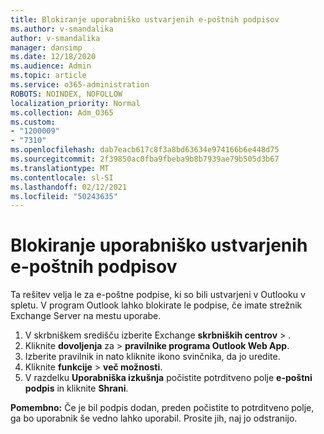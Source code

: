 ```yaml
---
title: Blokiranje uporabniško ustvarjenih e-poštnih podpisov
ms.author: v-smandalika
author: v-smandalika
manager: dansimp
ms.date: 12/18/2020
ms.audience: Admin
ms.topic: article
ms.service: o365-administration
ROBOTS: NOINDEX, NOFOLLOW
localization_priority: Normal
ms.collection: Adm_O365
ms.custom:
- "1200009"
- "7310"
ms.openlocfilehash: dab7eacb617c8f3a8bd63634e974166b6e448d75
ms.sourcegitcommit: 2f39850ac0fba9fbeba9b8b7939ae79b505d3b67
ms.translationtype: MT
ms.contentlocale: sl-SI
ms.lasthandoff: 02/12/2021
ms.locfileid: "50243635"
---
```

# <a name="block-user-made-email-signatures"></a>Blokiranje uporabniško ustvarjenih e-poštnih podpisov

Ta rešitev velja le za e-poštne podpise, ki so bili ustvarjeni v Outlooku v spletu. V program Outlook lahko blokirate le podpise, če imate strežnik Exchange Server na mestu uporabe.

1. V skrbniškem središču izberite Exchange **skrbniških centrov**  >  .
2. Kliknite **dovoljenja** za  >  **pravilnike programa Outlook Web App**.
3. Izberite pravilnik in nato kliknite ikono svinčnika, da jo uredite.
4. Kliknite **funkcije**  >  **več možnosti**.
5. V razdelku **Uporabniška izkušnja** počistite potrditveno polje **e-poštni podpis** in kliknite **Shrani**.

**Pomembno:** Če je bil podpis dodan, preden počistite to potrditveno polje, ga bo uporabnik še vedno lahko uporabil. Prosite jih, naj jo odstranijo.
